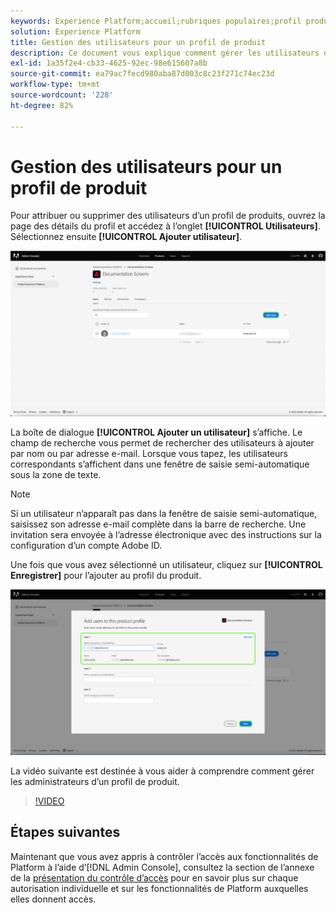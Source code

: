 ```yaml
---
keywords: Experience Platform;accueil;rubriques populaires;profil produit
solution: Experience Platform
title: Gestion des utilisateurs pour un profil de produit
description: Ce document vous explique comment gérer les utilisateurs dʼun profil de produit dans lʼinterface utilisateur dʼAdobe Experience Platform.
exl-id: 1a35f2e4-cb33-4625-92ec-98e615607a8b
source-git-commit: ea79ac7fecd980aba87d003c8c23f271c74ec23d
workflow-type: tm+mt
source-wordcount: '228'
ht-degree: 82%

---
```


# Gestion des utilisateurs pour un profil de produit

Pour attribuer ou supprimer des utilisateurs d’un profil de produits, ouvrez la page des détails du profil et accédez à l’onglet **[!UICONTROL Utilisateurs]**. Sélectionnez ensuite **[!UICONTROL Ajouter utilisateur]**.

![La page des détails du profil de produit qui affiche les utilisateurs répertoriés dans la [!UICONTROL Utilisateurs] .](../images/add-user.png)

La boîte de dialogue **[!UICONTROL Ajouter un utilisateur]** s’affiche. Le champ de recherche vous permet de rechercher des utilisateurs à ajouter par nom ou par adresse e-mail. Lorsque vous tapez, les utilisateurs correspondants s’affichent dans une fenêtre de saisie semi-automatique sous la zone de texte.

>[!NOTE]
>
>Si un utilisateur n’apparaît pas dans la fenêtre de saisie semi-automatique, saisissez son adresse e-mail complète dans la barre de recherche. Une invitation sera envoyée à l’adresse électronique avec des instructions sur la configuration d’un compte Adobe ID.

Une fois que vous avez sélectionné un utilisateur, cliquez sur **[!UICONTROL Enregistrer]** pour l’ajouter au profil du produit.

![Ajoutez des utilisateurs à la page du profil de produit pour mettre en évidence les détails de l’utilisateur.](../images/save-user.png)

La vidéo suivante est destinée à vous aider à comprendre comment gérer les administrateurs d’un profil de produit.

>[!VIDEO](https://video.tv.adobe.com/v/333860/?learn=on)

## Étapes suivantes

Maintenant que vous avez appris à contrôler l’accès aux fonctionnalités de Platform à l’aide d’[!DNL Admin Console], consultez la section de l’annexe de la [présentation du contrôle d’accès](../home.md) pour en savoir plus sur chaque autorisation individuelle et sur les fonctionnalités de Platform auxquelles elles donnent accès.
